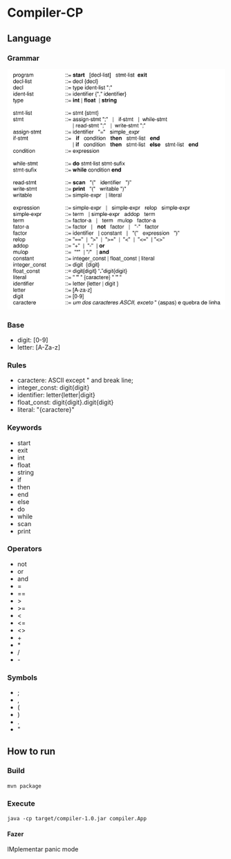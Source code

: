 # Compiler-CP

## Language 

### Grammar

![](doc/Grammar.png)

### Base

* digit: [0-9]
* letter: [A-Za-z]

### Rules

* caractere: ASCII except " and break line;
* integer_const: digit{digit}
* identifier: letter{letter|digit}
* float_const: digit{digit}.digit{digit}
* literal: "{caractere}"


### Keywords

* start
* exit
* int
* float
* string
* if
* then
* end
* else
* do
* while
* scan
* print

### Operators

* not
* or
* and
* =
* \==
* \>
* \>=
* <
* <=
* <>
* \+
* \*
* /
* \-
  
### Symbols

* ;
* ,
* (
* )
* .
* "

## How to run

### Build

    mvn package

### Execute

    java -cp target/compiler-1.0.jar compiler.App

#### Fazer

IMplementar panic mode